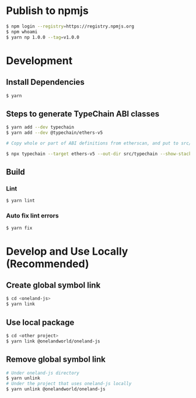 # Publish to npmjs

```sh
$ npm login --registry=https://registry.npmjs.org
$ npm whoami
$ yarn np 1.0.0 --tag=v1.0.0
```

# Development

## Install Dependencies

```sh
$ yarn
```

## Steps to generate TypeChain ABI classes
```sh
$ yarn add --dev typechain
$ yarn add --dev @typechain/ethers-v5

# Copy whole or part of ABI definitions from etherscan, and put to src/abi/**/*.abi.json

$ npx typechain --target ethers-v5 --out-dir src/typechain --show-stack-traces src/abi/**/*.abi.json
```

## Build

### Lint

```sh
$ yarn lint
```

### Auto fix lint errors

```sh
$ yarn fix
```

# Develop and Use Locally (Recommended)

## Create global symbol link

```sh
$ cd <oneland-js>
$ yarn link
```

## Use local package

```sh
$ cd <other project>
$ yarn link @onelandworld/oneland-js
```

## Remove global symbol link

```sh
# Under oneland-js directory
$ yarn unlink
# Under the project that uses oneland-js locally
$ yarn unlink @onelandworld/oneland-js
```
